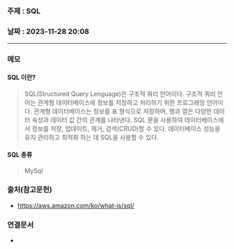 ### 주제 : SQL

### 날짜 : 2023-11-28 20:08
----
### 메모
#### SQL 이란?
> SQL(Structured Query Lenguage)은 구조적 쿼리 언어이다. 
> 구조적 쿼리 언어는 관계형 데이터베이스에 정보를 저장하고 처리하기 위한 프로그래밍 언어이다.
> 관계형 데이터베이스는 정보를 표 형식으로 저장하며, 행과 열은 다양한 데이터 속성과 데이터 값 간의 관계를 나타낸다.
> SQL 문을 사용하여 데이터베이스에서 정보를 저장, 업데이트, 제거, 검색(CRUD)할 수 있다.
> 데이터베이스 성능을 유지 관리하고 최적화 하는 데 SQL을 사용할 수 있다.
#### SQL 종류
> MySql
### 출처(참고문헌)
- https://aws.amazon.com/ko/what-is/sql/

### 연결문서
-
